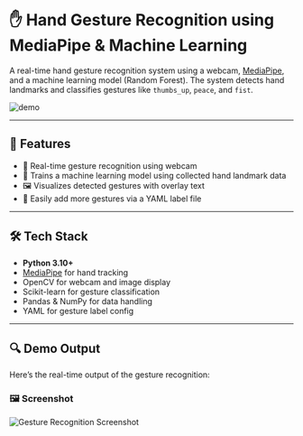 # ✋ Hand Gesture Recognition using MediaPipe & Machine Learning

A real-time hand gesture recognition system using a webcam, [MediaPipe](https://google.github.io/mediapipe/), and a machine learning model (Random Forest). The system detects hand landmarks and classifies gestures like `thumbs_up`, `peace`, and `fist`.

![demo](demo.gif) <!-- Optional: Add a demo gif or image here -->

---

## 📌 Features

- 👋 Real-time gesture recognition using webcam
- 🧠 Trains a machine learning model using collected hand landmark data
- 🖼️ Visualizes detected gestures with overlay text
- 🔄 Easily add more gestures via a YAML label file

---

## 🛠️ Tech Stack

- **Python 3.10+**
- [MediaPipe](https://google.github.io/mediapipe/) for hand tracking
- OpenCV for webcam and image display
- Scikit-learn for gesture classification
- Pandas & NumPy for data handling
- YAML for gesture label config

---
## 🔍 Demo Output

Here’s the real-time output of the gesture recognition:

### 🖼️ Screenshot
![Gesture Recognition Screenshot](demo.png)

